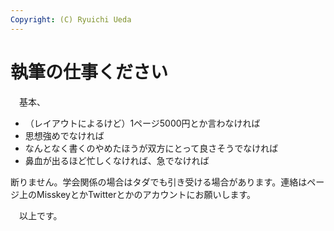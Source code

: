 ```yaml
---
Copyright: (C) Ryuichi Ueda
---
```


# 執筆の仕事ください

　基本、

* （レイアウトによるけど）1ページ5000円とか言わなければ
* 思想強めでなければ
* なんとなく書くのやめたほうが双方にとって良さそうでなければ
* 鼻血が出るほど忙しくなければ、急でなければ

断りません。学会関係の場合はタダでも引き受ける場合があります。連絡はページ上のMisskeyとかTwitterとかのアカウントにお願いします。


　以上です。

